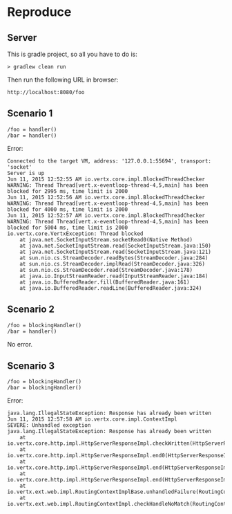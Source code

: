 # Reproduce

## Server

This is gradle project, so all you have to do is:

	> gradlew clean run
	
Then run the following URL in browser:

	http://localhost:8080/foo

## Scenario 1

	/foo = handler()
	/bar = handler()

Error:

	Connected to the target VM, address: '127.0.0.1:55694', transport: 'socket'
	Server is up
	Jun 11, 2015 12:52:55 AM io.vertx.core.impl.BlockedThreadChecker
	WARNING: Thread Thread[vert.x-eventloop-thread-4,5,main] has been blocked for 2995 ms, time limit is 2000
	Jun 11, 2015 12:52:56 AM io.vertx.core.impl.BlockedThreadChecker
	WARNING: Thread Thread[vert.x-eventloop-thread-4,5,main] has been blocked for 4000 ms, time limit is 2000
	Jun 11, 2015 12:52:57 AM io.vertx.core.impl.BlockedThreadChecker
	WARNING: Thread Thread[vert.x-eventloop-thread-4,5,main] has been blocked for 5004 ms, time limit is 2000
	io.vertx.core.VertxException: Thread blocked
    	at java.net.SocketInputStream.socketRead0(Native Method)
    	at java.net.SocketInputStream.read(SocketInputStream.java:150)
    	at java.net.SocketInputStream.read(SocketInputStream.java:121)
    	at sun.nio.cs.StreamDecoder.readBytes(StreamDecoder.java:284)
    	at sun.nio.cs.StreamDecoder.implRead(StreamDecoder.java:326)
    	at sun.nio.cs.StreamDecoder.read(StreamDecoder.java:178)
    	at java.io.InputStreamReader.read(InputStreamReader.java:184)
    	at java.io.BufferedReader.fill(BufferedReader.java:161)
    	at java.io.BufferedReader.readLine(BufferedReader.java:324)

## Scenario 2

	/foo = blockingHandler()
	/bar = handler()

No error.

## Scenario 3

	/foo = blockingHandler()
	/bar = blockingHandler()

Error:

	java.lang.IllegalStateException: Response has already been written
	Jun 11, 2015 12:57:58 AM io.vertx.core.impl.ContextImpl
	SEVERE: Unhandled exception
	java.lang.IllegalStateException: Response has already been written
		at io.vertx.core.http.impl.HttpServerResponseImpl.checkWritten(HttpServerResponseImpl.java:522)
		at io.vertx.core.http.impl.HttpServerResponseImpl.end0(HttpServerResponseImpl.java:367)
		at io.vertx.core.http.impl.HttpServerResponseImpl.end(HttpServerResponseImpl.java:299)
		at io.vertx.core.http.impl.HttpServerResponseImpl.end(HttpServerResponseImpl.java:284)
		at io.vertx.ext.web.impl.RoutingContextImplBase.unhandledFailure(RoutingContextImplBase.java:92)
		at io.vertx.ext.web.impl.RoutingContextImpl.checkHandleNoMatch(RoutingContextImpl.java:105)

